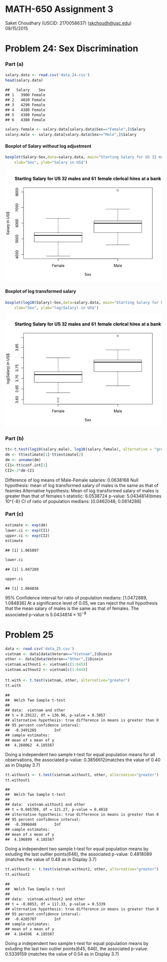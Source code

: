 # MATH-650 Assignment 3
Saket Choudhary (USCID: 2170058637) (skchoudh@usc.edu)  
09/15/2015  
# Problem 24: Sex Discrimination

### Part (a)

```r
salary.data <- read.csv('data_24.csv')
head(salary.data)
```

```
##   Salary    Sex
## 1   3900 Female
## 2   4020 Female
## 3   4290 Female
## 4   4380 Female
## 5   4380 Female
## 6   4380 Female
```

```r
salary.female <- salary.data[salary.data$Sex=="Female",]$Salary
salary.male <- salary.data[salary.data$Sex=="Male",]$Salary
```
#### Boxplot of Salary *without* log adjustment

```r
boxplot(Salary~Sex,data=salary.data, main="Starting Salary for US 32 males and 61 female clerical hires at a bank", log="",
    xlab="Sex", ylab="Salary in US$")
```

![](assignment3_files/figure-html/unnamed-chunk-2-1.png) 

#### Boxplot of log transformed salary

```r
boxplot(log10(Salary)~Sex,data=salary.data, main="Starting Salary for US 32 males and 61 female clerical hires at a bank", log = "y",
    xlab="Sex", ylab="log(Salary) in US$")
```

![](assignment3_files/figure-html/unnamed-chunk-3-1.png) 


### Part (b)


```r
tt<-t.test(log10(salary.male), log10(salary.female), alternative = "greater")
dm <- tt$estimate[1]-tt$estimate[2]
dm <- unname(dm)
CI1<-tt$conf.int[1]
CI2<-2*dm-CI1
```
Difference of log means of Male-Female salaries: 0.0638168
Null hypothesis: mean of log transformed salary of males is the same as that of feamles
Alternative hypothesis: Mean of log transformed salary of males is greater than that of females
t-statistic: 6.0538724
p-value: 5.0434814\times 10^{-8}
CI of ratio of  population medians: [0.0462048, 0.0814288]


### Part (c)


```r
estimate <- exp(dm)
lower.ci <- exp(CI1)
upper.ci <- exp(CI2)
estimate
```

```
## [1] 1.065897
```

```r
lower.ci
```

```
## [1] 1.047289
```

```r
upper.ci
```

```
## [1] 1.084836
```
95% Confidence interval for ratio of population medians: [1.0472889, 1.084836]
At a significance level of 0.05, we can reject the null hypothesis that the mean salary of males is the same as that of females. The associated p-value is $5.0434814\times 10^{-8}$


# Problem 25


```r
data <- read.csv('data_25.csv')
vietnam <- data[data$Veteran=="Vietnam",]$Dioxin
other <- data[data$Veteran=="Other",]$Dioxin
vietnam.without1 <- vietnam[c(1:645)]
vietnam.without2 <- vietnam[c(1:644)]

tt.with <- t.test(vietnam, other, alternative="greater")
tt.with
```

```
## 
## 	Welch Two Sample t-test
## 
## data:  vietnam and other
## t = 0.29122, df = 136.96, p-value = 0.3857
## alternative hypothesis: true difference in means is greater than 0
## 95 percent confidence interval:
##  -0.3491265        Inf
## sample estimates:
## mean of x mean of y 
##  4.260062  4.185567
```

Doing a independent two sample t-test  for equal population means for all observations, the associated p-value: 0.3856612(matches the value of 0.40 as in Display 3.7)



```r
tt.without1 <- t.test(vietnam.without1, other, alternative="greater")
tt.without1
```

```
## 
## 	Welch Two Sample t-test
## 
## data:  vietnam.without1 and other
## t = 0.045709, df = 121.27, p-value = 0.4818
## alternative hypothesis: true difference in means is greater than 0
## 95 percent confidence interval:
##  -0.3996048        Inf
## sample estimates:
## mean of x mean of y 
##  4.196899  4.185567
```

Doing a independent two sample t-test  for equal population means by exluding the last outlier points(646), the associated p-value: 0.4818089 (matches the value of 0.48 as in Display 3.7)


```r
tt.without2 <- t.test(vietnam.without2, other, alternative="greater")
tt.without2
```

```
## 
## 	Welch Two Sample t-test
## 
## data:  vietnam.without2 and other
## t = -0.0853, df = 117.33, p-value = 0.5339
## alternative hypothesis: true difference in means is greater than 0
## 95 percent confidence interval:
##  -0.4285707        Inf
## sample estimates:
## mean of x mean of y 
##  4.164596  4.185567
```
Doing a independent two sample t-test  for equal population means by exluding the last two outlier points(645, 646), the associated p-value: 0.5339159 (matches the value of 0.54 as in Display 3.7)

